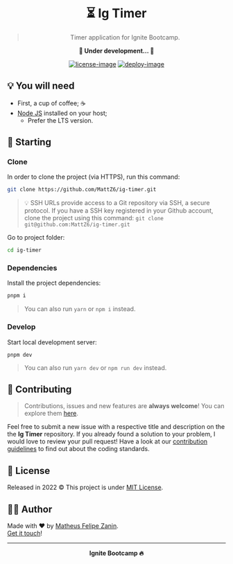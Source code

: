 <div align="center">
  <h1>
    ⏳ Ig Timer
  </h1>

  > Timer application for Ignite Bootcamp.

  <strong>🚧 Under development... 🚧</strong>

  [![license-image]][license-url] [![deploy-image]][deploy-url]

  <p></p>
</div>

## 💡 You will need

- First, a cup of coffee; ☕
- [Node JS](https://nodejs.org) installed on your host;
  - Prefer the LTS version.

## 🎉 Starting

### Clone

In order to clone the project (via HTTPS), run this command:

```bash
git clone https://github.com/MattZ6/ig-timer.git
```

> 💡 SSH URLs provide access to a Git repository via SSH, a secure protocol. If you have a SSH key registered in your Github account, clone the project using this command: `git clone git@github.com:MattZ6/ig-timer.git`


Go to project folder:

```bash
cd ig-timer
```

### Dependencies

Install the project dependencies:

```bash
pnpm i
```
> You can also run `yarn` or `npm i` instead.

### Develop

Start local development server:

```
pnpm dev
```
> You can also run `yarn dev` or `npm run dev` instead.

## 🤝 Contributing

> Contributions, issues and new features are **always welcome**! You can explore them [here](https://github.com/MattZ6/ig-timer/issues).

Feel free to submit a new issue with a respective title and description on the the **Ig Timer** repository. If you already found a solution to your problem, I would love to review your pull request! Have a look at our [contribution guidelines](.github/CONTRIBUTING.md) to find out about the coding standards.


## 📜 License

Released in 2022 © This project is under [MIT License](LICENSE.md).

## 👨‍🎤 Author

Made with ❤ by [Matheus Felipe Zanin](https://github.com/MattZ6).<br/>
[Get it touch](https://www.linkedin.com/in/mattz6)!
___

<div align="center">
  <strong>Ignite Bootcamp 🔥</strong>
</div>

[license-url]: LICENSE.md
[license-image]: https://img.shields.io/github/license/MattZ6/auth-flow?color=303030&labelColor=232320&style=for-the-badge

[deploy-url]: https://app.netlify.com/sites/ig-timer/deploys
[deploy-image]: https://img.shields.io/netlify/6289db1a-7f81-4ed9-9b68-f9fc31b1b1c9?logo=netlify&labelColor=232320&style=for-the-badge

